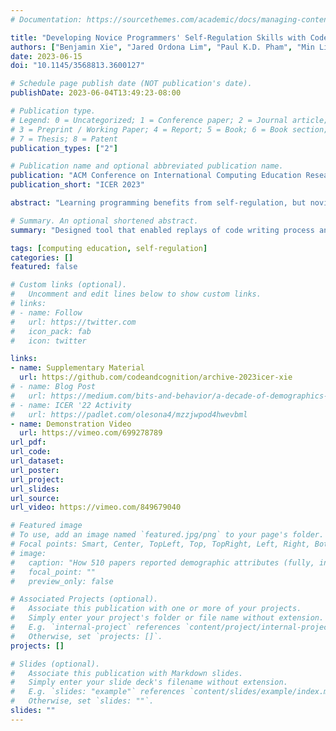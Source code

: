 ```yaml
---
# Documentation: https://sourcethemes.com/academic/docs/managing-content/

title: "Developing Novice Programmers' Self-Regulation Skills with Code Replays"
authors: ["Benjamin Xie", "Jared Ordona Lim", "Paul K.D. Pham", "Min Li", "Amy J. Ko"]
date: 2023-06-15
doi: "10.1145/3568813.3600127"

# Schedule page publish date (NOT publication's date).
publishDate: 2023-06-04T13:49:23-08:00

# Publication type.
# Legend: 0 = Uncategorized; 1 = Conference paper; 2 = Journal article;
# 3 = Preprint / Working Paper; 4 = Report; 5 = Book; 6 = Book section;
# 7 = Thesis; 8 = Patent
publication_types: ["2"]

# Publication name and optional abbreviated publication name.
publication: "ACM Conference on International Computing Education Research"
publication_short: "ICER 2023"

abstract: "Learning programming benefits from self-regulation, but novices lack support for developing these skills of cognitive control. To support their development, we designed Code Replayer, an online tool that enables novice programmers to practice programming and then replay their coding process to reflect and identify process improvements. To evaluate the impact of replaying code on self-regulation, we conducted a formative qualitative evaluation with 21 novice programmers who used Code Replayer to practice writing code. We found that after watching code replays, participants more frequently interpreted problem prompts and planned their solutions, two crucial self-regulation behaviors that novices often overlook. We interpret our results by focusing on two focal points in the design of code replays as a programming self-regulation intervention: interpreting pauses in replays and ensuring replays of struggle are more informative and less detrimental."

# Summary. An optional shortened abstract.
summary: "Designed tool that enabled replays of code writing process and found that its use improved novice programmers' self-regulation behaviors when writing code."

tags: [computing education, self-regulation]
categories: []
featured: false

# Custom links (optional).
#   Uncomment and edit lines below to show custom links.
# links:
# - name: Follow
#   url: https://twitter.com
#   icon_pack: fab
#   icon: twitter

links:
- name: Supplementary Material
  url: https://github.com/codeandcognition/archive-2023icer-xie
# - name: Blog Post
#   url: https://medium.com/bits-and-behavior/a-decade-of-demographics-in-computing-education-research-7c78812ef0fb
# - name: ICER '22 Activity
#   url: https://padlet.com/olesona4/mzzjwpod4hwevbml
- name: Demonstration Video
  url: https://vimeo.com/699278789
url_pdf:
url_code:
url_dataset:
url_poster:
url_project:
url_slides:
url_source:
url_video: https://vimeo.com/849679040

# Featured image
# To use, add an image named `featured.jpg/png` to your page's folder. 
# Focal points: Smart, Center, TopLeft, Top, TopRight, Left, Right, BottomLeft, Bottom, BottomRight.
# image:
#   caption: "How 510 papers reported demographic attributes (fully, incomplete/partially, not at all)."
#   focal_point: ""
#   preview_only: false

# Associated Projects (optional).
#   Associate this publication with one or more of your projects.
#   Simply enter your project's folder or file name without extension.
#   E.g. `internal-project` references `content/project/internal-project/index.md`.
#   Otherwise, set `projects: []`.
projects: []

# Slides (optional).
#   Associate this publication with Markdown slides.
#   Simply enter your slide deck's filename without extension.
#   E.g. `slides: "example"` references `content/slides/example/index.md`.
#   Otherwise, set `slides: ""`.
slides: ""
---
```

